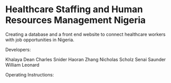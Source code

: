 # Healthcare Staffing and Human Resources Management Nigeria

Creating a database and a front end website to connect healthcare workers with job opportunities in Nigeria.

Developers:

Khalaya Dean
Charles Snider
Haoran Zhang
Nicholas Scholz
Senai Saunder
William Leonard

Operating Instructions: